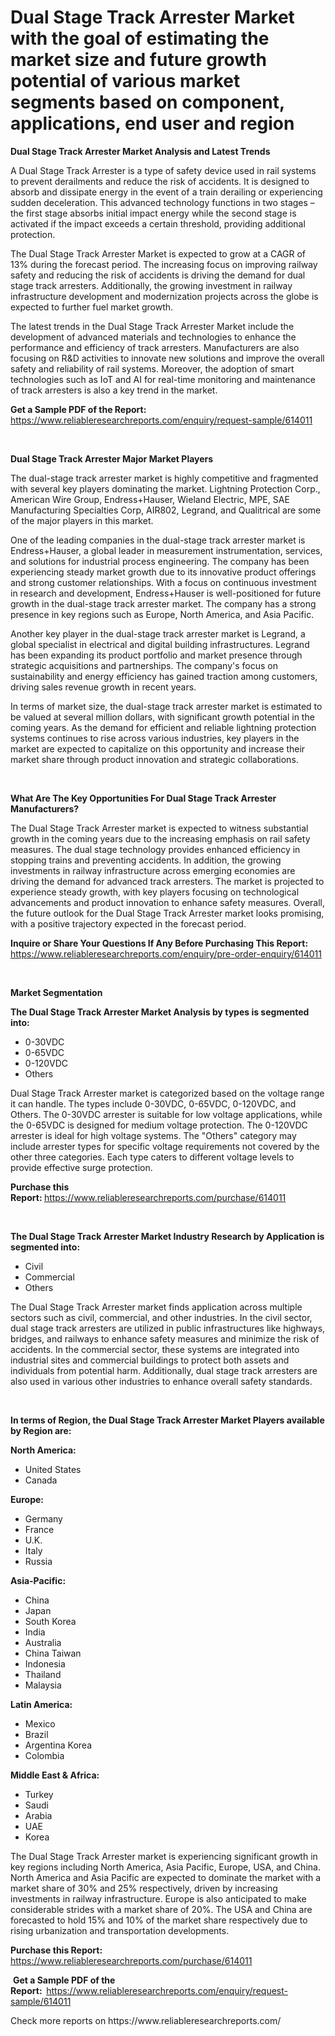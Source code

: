 <p><h1>Dual Stage Track Arrester Market with the goal of estimating the market size and future growth potential of various market segments based on component, applications, end user and region</h1></p><p><strong>Dual Stage Track Arrester Market Analysis and Latest Trends</strong></p>
<p><p>A Dual Stage Track Arrester is a type of safety device used in rail systems to prevent derailments and reduce the risk of accidents. It is designed to absorb and dissipate energy in the event of a train derailing or experiencing sudden deceleration. This advanced technology functions in two stages – the first stage absorbs initial impact energy while the second stage is activated if the impact exceeds a certain threshold, providing additional protection.</p><p>The Dual Stage Track Arrester Market is expected to grow at a CAGR of 13% during the forecast period. The increasing focus on improving railway safety and reducing the risk of accidents is driving the demand for dual stage track arresters. Additionally, the growing investment in railway infrastructure development and modernization projects across the globe is expected to further fuel market growth.</p><p>The latest trends in the Dual Stage Track Arrester Market include the development of advanced materials and technologies to enhance the performance and efficiency of track arresters. Manufacturers are also focusing on R&D activities to innovate new solutions and improve the overall safety and reliability of rail systems. Moreover, the adoption of smart technologies such as IoT and AI for real-time monitoring and maintenance of track arresters is also a key trend in the market.</p></p>
<p><strong>Get a Sample PDF of the Report:&nbsp;</strong> <a href="https://www.reliableresearchreports.com/enquiry/request-sample/614011">https://www.reliableresearchreports.com/enquiry/request-sample/614011</a></p>
<p>&nbsp;</p>
<p><strong>Dual Stage Track Arrester Major Market Players</strong></p>
<p><p>The dual-stage track arrester market is highly competitive and fragmented with several key players dominating the market. Lightning Protection Corp., American Wire Group, Endress+Hauser, Wieland Electric, MPE, SAE Manufacturing Specialties Corp, AIR802, Legrand, and Qualitrical are some of the major players in this market.</p><p>One of the leading companies in the dual-stage track arrester market is Endress+Hauser, a global leader in measurement instrumentation, services, and solutions for industrial process engineering. The company has been experiencing steady market growth due to its innovative product offerings and strong customer relationships. With a focus on continuous investment in research and development, Endress+Hauser is well-positioned for future growth in the dual-stage track arrester market. The company has a strong presence in key regions such as Europe, North America, and Asia Pacific.</p><p>Another key player in the dual-stage track arrester market is Legrand, a global specialist in electrical and digital building infrastructures. Legrand has been expanding its product portfolio and market presence through strategic acquisitions and partnerships. The company's focus on sustainability and energy efficiency has gained traction among customers, driving sales revenue growth in recent years.</p><p>In terms of market size, the dual-stage track arrester market is estimated to be valued at several million dollars, with significant growth potential in the coming years. As the demand for efficient and reliable lightning protection systems continues to rise across various industries, key players in the market are expected to capitalize on this opportunity and increase their market share through product innovation and strategic collaborations.</p></p>
<p>&nbsp;</p>
<p><strong>What Are The Key Opportunities For Dual Stage Track Arrester Manufacturers?</strong></p>
<p><p>The Dual Stage Track Arrester market is expected to witness substantial growth in the coming years due to the increasing emphasis on rail safety measures. The dual stage technology provides enhanced efficiency in stopping trains and preventing accidents. In addition, the growing investments in railway infrastructure across emerging economies are driving the demand for advanced track arresters. The market is projected to experience steady growth, with key players focusing on technological advancements and product innovation to enhance safety measures. Overall, the future outlook for the Dual Stage Track Arrester market looks promising, with a positive trajectory expected in the forecast period.</p></p>
<p><strong>Inquire or Share Your Questions If Any Before Purchasing This Report:</strong> <a href="https://www.reliableresearchreports.com/enquiry/pre-order-enquiry/614011">https://www.reliableresearchreports.com/enquiry/pre-order-enquiry/614011</a></p>
<p>&nbsp;</p>
<p><strong>Market Segmentation</strong></p>
<p><strong>The Dual Stage Track Arrester Market Analysis by types is segmented into:</strong></p>
<p><ul><li>0-30VDC</li><li>0-65VDC</li><li>0-120VDC</li><li>Others</li></ul></p>
<p><p>Dual Stage Track Arrester market is categorized based on the voltage range it can handle. The types include 0-30VDC, 0-65VDC, 0-120VDC, and Others. The 0-30VDC arrester is suitable for low voltage applications, while the 0-65VDC is designed for medium voltage protection. The 0-120VDC arrester is ideal for high voltage systems. The "Others" category may include arrester types for specific voltage requirements not covered by the other three categories. Each type caters to different voltage levels to provide effective surge protection.</p></p>
<p><strong>Purchase this Report:&nbsp;</strong><a href="https://www.reliableresearchreports.com/purchase/614011">https://www.reliableresearchreports.com/purchase/614011</a></p>
<p>&nbsp;</p>
<p><strong>The Dual Stage Track Arrester Market Industry Research by Application is segmented into:</strong></p>
<p><ul><li>Civil</li><li>Commercial</li><li>Others</li></ul></p>
<p><p>The Dual Stage Track Arrester market finds application across multiple sectors such as civil, commercial, and other industries. In the civil sector, dual stage track arresters are utilized in public infrastructures like highways, bridges, and railways to enhance safety measures and minimize the risk of accidents. In the commercial sector, these systems are integrated into industrial sites and commercial buildings to protect both assets and individuals from potential harm. Additionally, dual stage track arresters are also used in various other industries to enhance overall safety standards.</p></p>
<p>&nbsp;</p>
<p><strong>In terms of Region, the Dual Stage Track Arrester Market Players available by Region are:</strong></p>
<p>
    <p> <strong> North America: </strong>
        <ul>
            <li>United States</li>
            <li>Canada</li>
        </ul>
        </p> 
    <p> <strong> Europe: </strong>
        <ul>
            <li>Germany</li>
            <li>France</li>
            <li>U.K.</li>
            <li>Italy</li>
            <li>Russia</li>
        </ul>
        </p> 
    <p> <strong> Asia-Pacific: </strong>
        <ul>
            <li>China</li>
            <li>Japan</li>
            <li>South Korea</li>
            <li>India</li>
            <li>Australia</li>
            <li>China Taiwan</li>
            <li>Indonesia</li>
            <li>Thailand</li>
            <li>Malaysia</li>
        </ul>
        </p> 
    <p> <strong> Latin America: </strong>
        <ul>
            <li>Mexico</li>
            <li>Brazil</li>
            <li>Argentina Korea</li>
            <li>Colombia</li>
        </ul>
        </p> 
    <p> <strong> Middle East & Africa: </strong>
        <ul>
            <li>Turkey</li>
            <li>Saudi</li>
            <li>Arabia</li>
            <li>UAE</li>
            <li>Korea</li>
        </ul>
    </p>
    </p>
<p><p>The Dual Stage Track Arrester market is experiencing significant growth in key regions including North America, Asia Pacific, Europe, USA, and China. North America and Asia Pacific are expected to dominate the market with a market share of 30% and 25% respectively, driven by increasing investments in railway infrastructure. Europe is also anticipated to make considerable strides with a market share of 20%. The USA and China are forecasted to hold 15% and 10% of the market share respectively due to rising urbanization and transportation developments.</p></p>
<p><strong>Purchase this Report: </strong><a href="https://www.reliableresearchreports.com/purchase/614011">https://www.reliableresearchreports.com/purchase/614011</a></p>
<p>&nbsp;<strong>Get a Sample PDF of the Report:&nbsp;&nbsp;</strong><a href="https://www.reliableresearchreports.com/enquiry/request-sample/614011">https://www.reliableresearchreports.com/enquiry/request-sample/614011</a></p>
<p><strong></strong></p>
<p>Check more reports on https://www.reliableresearchreports.com/</p>
